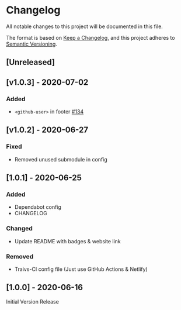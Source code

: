 # Changelog
All notable changes to this project will be documented in this file.

The format is based on [Keep a Changelog](https://keepachangelog.com/en/1.0.0/),
and this project adheres to [Semantic Versioning](https://semver.org/spec/v2.0.0.html).

## [Unreleased]
<!-- markdownlint-disable -->
## [v1.0.3] - 2020-07-02

### Added
- `<github-user>` in footer [#134](https://github.com/kernvalley/events.kernvalley.us/issues/134)

## [v1.0.2] - 2020-06-27

### Fixed
- Removed unused submodule in config

## [1.0.1] - 2020-06-25

### Added
- Dependabot config
- CHANGELOG

### Changed
- Update README with badges & website link

### Removed
- Traivs-CI config file (Just use GitHub Actions & Netlify)

## [1.0.0] - 2020-06-16
Initial Version Release
<!-- markdownlint-restore -->
